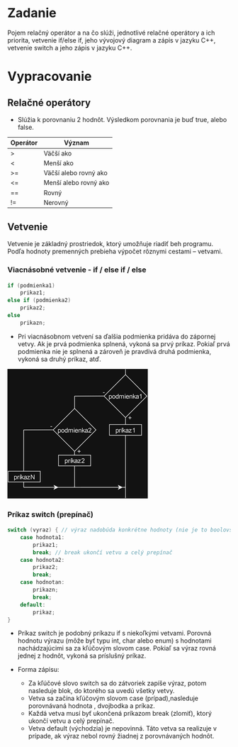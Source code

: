 # Zadanie

Pojem relačný operátor a na čo slúži, jednotlivé relačné operátory a ich priorita, vetvenie if/else if, jeho vývojový diagram a zápis v jazyku C++, vetvenie switch a jeho zápis v jazyku C++.

# Vypracovanie

## Relačné operátory

- Slúžia k porovnaniu 2 hodnôt. Výsledkom porovnania je buď true, alebo false.

| Operátor | Význam                |
| -------- | --------------------- |
| >        | Väčší ako             |
| <        | Menší ako             |
| >=       | Väčší alebo rovný ako |
| <=       | Menší alebo rovný ako |
| ==       | Rovný                 |
| !=       | Nerovný               |

## Vetvenie

Vetvenie je základný prostriedok, ktorý umožňuje riadiť beh programu. Podľa hodnoty premenných prebieha výpočet rôznymi cestami – vetvami.

### Viacnásobné vetvenie - if / else if / else

```cpp
if (podmienka1)
	prikaz1;
else if (podmienka2)
	prikaz2;
else
	prikazn;
```

- Pri viacnásobnom vetvení sa ďalšia podmienka pridáva do zápornej vetvy. Ak je prvá podmienka splnená, vykoná sa prvý príkaz. Pokiaľ prvá podmienka nie je splnená a zároveň je pravdivá druhá podmienka, vykoná sa druhý príkaz, atď.

![no hej](if-else-if.png)

### Príkaz switch (prepínač)

```cpp
switch (vyraz) { // výraz nadobúda konkrétne hodnoty (nie je to boolovský výraz)
	case hodnota1:
		prikaz1;
		break; // break ukončí vetvu a celý prepínač
	case hodnota2:
		prikaz2;
		break; 
	case hodnotan:
		prikazn;
		break;
	default:
		prikaz;
}
```

- Príkaz switch je podobný príkazu if s niekoľkými vetvami. Porovná hodnotu výrazu (môže byť typu int, char alebo enum) s hodnotami nachádzajúcimi sa za kľúčovým slovom case. Pokiaľ sa výraz rovná jednej z hodnôt, vykoná sa príslušný príkaz.

- Forma zápisu:
  - Za kľúčové slovo switch sa do zátvoriek zapíše výraz, potom nasleduje blok, do ktorého sa uvedú všetky vetvy.
  - Vetva sa začína kľúčovým slovom case (prípad),nasleduje porovnávaná hodnota , dvojbodka a príkaz.
  - Každá vetva musí byť ukončená príkazom break (zlomiť), ktorý ukončí vetvu a celý prepínač.
  - Vetva default (východzia) je nepovinná. Táto vetva sa realizuje v prípade, ak výraz nebol rovný žiadnej z porovnávaných hodnôt.